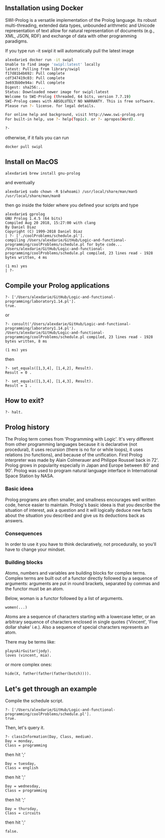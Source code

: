 ## Installation using Docker

SWI-Prolog is a versatile implementation of the Prolog language. Its robust multi-threading, extended data types, unbounded arithmetic and Unicode representation of text allow for natural representation of documents (e.g., XML, JSON, RDF) and exchange of data with other programming paradigms.

If you type run -it swipl it will automatically pull the latest image

```bash
alexdarie$ docker run -it swipl
Unable to find image 'swipl:latest' locally
latest: Pulling from library/swipl
f17d81b4b692: Pull complete
cdf347419c03: Pull complete
3e693bb0e94a: Pull complete
Digest: sha256:...
Status: Downloaded newer image for swipl:latest
Welcome to SWI-Prolog (threaded, 64 bits, version 7.7.19)
SWI-Prolog comes with ABSOLUTELY NO WARRANTY. This is free software.
Please run ?- license. for legal details.

For online help and background, visit http://www.swi-prolog.org
For built-in help, use ?- help(Topic). or ?- apropos(Word).

?-
```

otherwise, if it fails you can run

```
docker pull swipl
```

## Install on MacOS

```
alexdarie$ brew install gnu-prolog
```
and eventually
```
alexdarie$ sudo chown -R $(whoami) /usr/local/share/man/man5 /usr/local/share/man/man8
```
then go inside the folder where you defined your scripts and type
```
alexdarie$ gprolog
GNU Prolog 1.4.5 (64 bits)
Compiled Aug 20 2018, 15:27:00 with clang
By Daniel Diaz
Copyright (C) 1999-2018 Daniel Diaz
| ?- ['./coolProblems/schedule.pl'].
compiling /Users/alexdarie/GitHub/Logic-and-functional-programming/coolProblems/schedule.pl for byte code...
/Users/alexdarie/GitHub/Logic-and-functional-programming/coolProblems/schedule.pl compiled, 23 lines read - 1928 bytes written, 4 ms

(1 ms) yes
| ?-
```

## Compile your Prolog applications

```
?- ['/Users/alexdarie/GitHub/Logic-and-functional-programming/laboratory1.14.pl'].
true.
```
or
```
?- consult('/Users/alexdarie/GitHub/Logic-and-functional-programming/laboratory1.14.pl').
/Users/alexdarie/GitHub/Logic-and-functional-programming/coolProblems/schedule.pl compiled, 23 lines read - 1928 bytes written, 8 ms

(1 ms) yes
```
then
```
?- set_equals([1,3,4], [1,4,2], Result).
Result = 0 .

?- set_equals([1,3,4], [1,4,3], Result).
Result = 1 .
```

## How to exit?

```
?- halt.
```

## Prolog history

The Prolog term comes from 'Programming with Logic'. It's very different from other programming languages because it is declarative (not procedural), it uses recursion (there is no for or while loops), it uses relations (no functions), and because of the unification. First Prolog interpreter was made by Alain Colmerauer and Philippe Roussel back in 72'. Prolog grows in popularity especially in Japan and Europe between 80' and 90'. Prolog was used to program natural language interface in International Space Station by NASA. 

### Basic ideea
Prolog programs are often smaller, and smallness encourages well written code, hence easier to maintain. Prolog's basic ideea is that you describe the situation of interest, ask a question and it will logically deduce new facts about the situation you described and give us its deductions back as answers.

### Consequences
In order to use it you have to think declaratively, not procedurally, so you'll have to change your mindset.

### Building blocks
Atoms, numbers and variables are building blocks for complex terms. Complex terms are built out of a functor directly followed by a sequence of arguments: arguments are put in round brackets, separated by commas and the functor must be an atom. 

Below, woman is a functor followed by a list of arguments.
```
women(...)
```

Atoms are a sequence of characters starting with a lowercase letter, or an arbitrary sequence of characters enclosed in single quotes ('Vincent', 'Five dollar shake' i.e.). Also a sequence of special characters represents an atom.

There may be terms like: 
```
playsAirGuitar(jody).
loves (vincent, mia). 
```
or more complex ones: 
```
hide(X, father(father(father(butch)))). 
```

## Let's get through an example

Compile the schedule script.
```
?- ['/Users/alexdarie/GitHub/Logic-and-functional-programming/coolProblems/schedule.pl'].
true.
```

Then, let's query it.
```
?- classInformation(Day, Class, medium).
Day = monday,
Class = programming 
```
then hit ';'
```
Day = tuesday,
Class = english 
```
then hit ';'
```
Day = wednesday,
Class = programming 
```
then hit ';'
```
Day = thursday,
Class = circuits 
```
then hit ';'
```
false.
```


